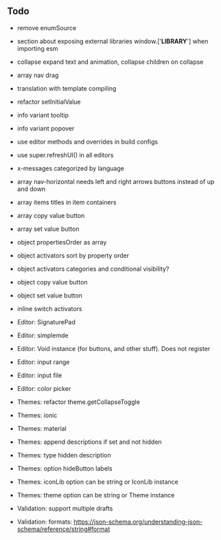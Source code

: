 ## Todo

  - remove enumSource
  - section about exposing external libraries window.['__LIBRARY__'] when importing esm
  - collapse expand text and animation, collapse children on collapse
  - array nav drag
  - translation with template compiling
  - refactor setInitialValue
  - info variant tooltip
  - info variant popover
  - use editor methods and overrides in build configs
  - use super.refreshUI() in all editors
  - x-messages categorized by language

  - array nav-horizontal needs left and right arrows buttons instead of up and down
  - array items titles in item containers
  - array copy value button
  - array set value button

  - object propertiesOrder as array
  - object activators sort by property order
  - object activators categories and conditional visibility?
  - object copy value button
  - object set value button
  - inline switch activators

  - Editor: SignaturePad
  - Editor: simplemde
  - Editor: Void instance (for buttons, and other stuff). Does not register
  - Editor: input range
  - Editor: input file
  - Editor: color picker

  - Themes: refactor theme.getCollapseToggle
  - Themes: ionic
  - Themes: material
  - Themes: append descriptions if set and not hidden
  - Themes: type hidden description
  - Themes: option hideButton labels
  - Themes: iconLib option can be string or IconLib instance
  - Themes: theme option can be string or Theme instance

  - Validation: support multiple drafts
  - Validation: formats: https://json-schema.org/understanding-json-schema/reference/string#format


